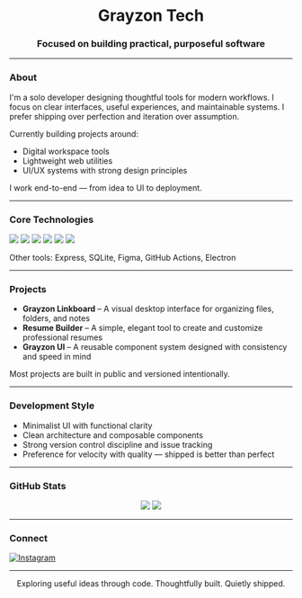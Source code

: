 <h1 align="center">Grayzon Tech</h1>
<h3 align="center">Focused on building practical, purposeful software</h3>

---

### About

I'm a solo developer designing thoughtful tools for modern workflows. I focus on clear interfaces, useful experiences, and maintainable systems. I prefer shipping over perfection and iteration over assumption.

Currently building projects around:

- Digital workspace tools
- Lightweight web utilities
- UI/UX systems with strong design principles

I work end-to-end — from idea to UI to deployment.

---

### Core Technologies

<p>
  <img src="https://img.shields.io/badge/JavaScript-F7DF1E?style=for-the-badge&logo=javascript&logoColor=black" />
  <img src="https://img.shields.io/badge/TypeScript-3178C6?style=for-the-badge&logo=typescript&logoColor=white" />
  <img src="https://img.shields.io/badge/React-20232A?style=for-the-badge&logo=react&logoColor=61DAFB" />
  <img src="https://img.shields.io/badge/Vite-646CFF?style=for-the-badge&logo=vite&logoColor=white" />
  <img src="https://img.shields.io/badge/TailwindCSS-06B6D4?style=for-the-badge&logo=tailwindcss&logoColor=white" />
  <img src="https://img.shields.io/badge/Node.js-339933?style=for-the-badge&logo=node.js&logoColor=white" />
</p>

Other tools: Express, SQLite, Figma, GitHub Actions, Electron

---

### Projects

- **Grayzon Linkboard** – A visual desktop interface for organizing files, folders, and notes  
- **Resume Builder** – A simple, elegant tool to create and customize professional resumes  
- **Grayzon UI** – A reusable component system designed with consistency and speed in mind  

Most projects are built in public and versioned intentionally.

---

### Development Style

- Minimalist UI with functional clarity  
- Clean architecture and composable components  
- Strong version control discipline and issue tracking  
- Preference for velocity with quality — shipped is better than perfect

---

### GitHub Stats

<p align="center">
  <img src="https://github-readme-stats.vercel.app/api?username=grayzon-tech&show_icons=true&theme=default" />
  
  <img src="https://github-readme-streak-stats.herokuapp.com/?user=grayzon-tech&theme=default" />
</p>

---

### Connect

[![Instagram](https://img.shields.io/badge/@grayzon.tech-000?style=for-the-badge&logo=instagram&logoColor=white)](https://instagram.com/grayzon.tech)

<!-- Optional future links -->
<!-- [![Website](https://img.shields.io/badge/grayzon.tech-000?style=for-the-badge&logo=vercel&logoColor=white)](https://grayzon.tech) -->

---

<p align="center">
  Exploring useful ideas through code.  
  Thoughtfully built. Quietly shipped.
</p>
